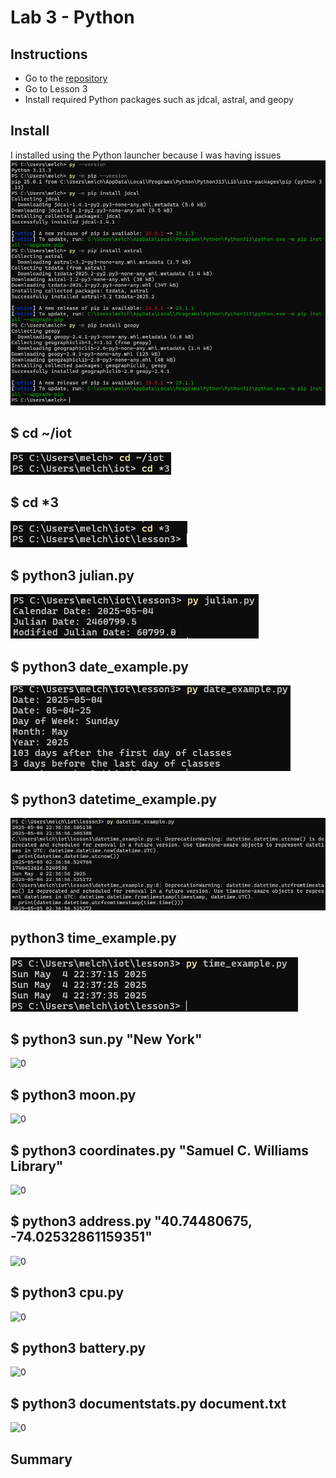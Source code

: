 # Lab 3 - Python

## Instructions

- Go to the [repository](https://github.com/kevinwlu/iot) 
- Go to Lesson 3
- Install required Python packages such as jdcal, astral, and geopy

## Install
I installed using the Python launcher because I was having issues
![0](install.png)

## $ cd ~/iot
![0](0.png)

## $ cd *3
![0](1.png)

## $ python3 julian.py
![0](2.png)

## $ python3 date_example.py
![0](3.png)

## $ python3 datetime_example.py
![0](4.png)

## python3 time_example.py
![0](5.png)

## $ python3 sun.py "New York"
![0](env.png)

## $ python3 moon.py
![0](env.png)

## $ python3 coordinates.py "Samuel C. Williams Library"
![0](env.png)

## $ python3 address.py "40.74480675, -74.02532861159351"
![0](env.png)

## $ python3 cpu.py
![0](env.png)

## $ python3 battery.py
![0](env.png)

## $ python3 documentstats.py document.txt
![0](env.png)

## Summary

